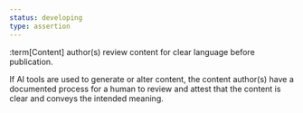 ```yaml
---
status: developing
type: assertion
---
```


:term[Content] author(s) review content for clear language before publication.

If AI tools are used to generate or alter content, the content author(s) have a documented process for a human to review and attest that the content is clear and conveys the intended meaning.
